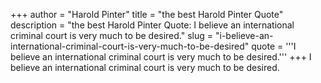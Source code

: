 +++
author = "Harold Pinter"
title = "the best Harold Pinter Quote"
description = "the best Harold Pinter Quote: I believe an international criminal court is very much to be desired."
slug = "i-believe-an-international-criminal-court-is-very-much-to-be-desired"
quote = '''I believe an international criminal court is very much to be desired.'''
+++
I believe an international criminal court is very much to be desired.
